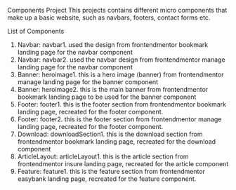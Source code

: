 Components Project
    This projects contains different micro components that make up a basic website, such as navbars, footers, contact forms etc.

List of Components
1.  Navbar: navbar1. 
        used the design from frontendmentor bookmark landing page for the navbar component
2.  Navbar: navbar2.
        used the navbar design from frontendmentor manage landing page for the navbar component
3.  Banner: heroimage1.
        this is a hero image (banner) from frontendmentor manage landing page for the banner component
4.  Banner: heroimage2.
        this is the main banner from frontendmentor bookmark landing page to be used for the banner component
5.  Footer: footer1.
        this is the footer section from frontendmentor bookmark landing page, recreated for the footer component.
6.  Footer: footer2.
        this is the footer section from frontendmentor manage landing page, recreated for the footer component.
7.  Download: downloadSection1.
        this is the download section from frontendmentor bookmark landing page, recreated for the download component
8.  ArticleLayout: articleLayout1.
        this is the article section from frontendmentor insure landing page, recreated for the article component
9.  Feature: feature1.
        this is the feature section from frontendmentor easybank landing page, recreated for the feature component.